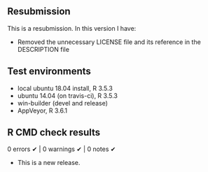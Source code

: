 ## Resubmission
This is a resubmission. In this version I have:

* Removed the unnecessary LICENSE file and its reference in the
  DESCRIPTION file

## Test environments
* local ubuntu 18.04 install, R 3.5.3
* ubuntu 14.04 (on travis-ci), R 3.5.3
* win-builder (devel and release)
* AppVeyor, R 3.6.1

## R CMD check results

0 errors ✔ | 0 warnings ✔ | 0 notes ✔

* This is a new release.
